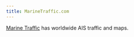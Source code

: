 ```yaml
---
title: MarineTraffic.com
---
```

[Marine Traffic] has worldwide AIS traffic and maps.

[Marine Traffic]:https://www.marinetraffic.com
